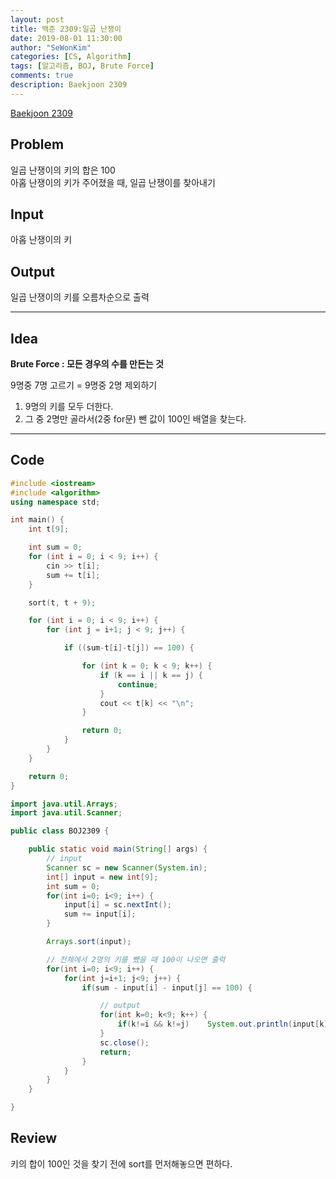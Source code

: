 ```yaml
---
layout: post
title: 백준 2309:일곱 난쟁이
date: 2019-08-01 11:30:00
author: "SeWonKim"
categories: [CS, Algorithm]
tags: [알고리즘, BOJ, Brute Force]
comments: true
description: Baekjoon 2309
---
```


[Baekjoon 2309](https://www.acmicpc.net/problem/2309)

## Problem

일곱 난쟁이의 키의 합은 100  
 아홉 난쟁이의 키가 주어졌을 때, 일곱 난쟁이를 찾아내기

## Input

아홉 난쟁이의 키

## Output

일곱 난쟁이의 키를 오름차순으로 출력

---

## Idea

**Brute Force : 모든 경우의 수를 만든는 것**

9명중 7명 고르기 = 9명중 2명 제외하기

1. 9명의 키를 모두 더한다.
2. 그 중 2명만 골라서(2중 for문) 뺀 값이 100인 배열을 찾는다.

---

## Code

```cpp
#include <iostream>
#include <algorithm>
using namespace std;

int main() {
	int t[9];

	int sum = 0;
	for (int i = 0; i < 9; i++) {
		cin >> t[i];
		sum += t[i];
	}

	sort(t, t + 9);

	for (int i = 0; i < 9; i++) {
		for (int j = i+1; j < 9; j++) {

			if ((sum-t[i]-t[j]) == 100) {

				for (int k = 0; k < 9; k++) {
					if (k == i || k == j) {
						continue;
					}
					cout << t[k] << "\n";
				}

				return 0;
			}
		}
	}

	return 0;
}
```

```java
import java.util.Arrays;
import java.util.Scanner;

public class BOJ2309 {

	public static void main(String[] args) {
		// input
		Scanner sc = new Scanner(System.in);
		int[] input = new int[9];
		int sum = 0;
		for(int i=0; i<9; i++) {
			input[i] = sc.nextInt();
			sum += input[i];
		}

		Arrays.sort(input);

		// 전체에서 2명의 키를 뺐을 때 100이 나오면 출력
		for(int i=0; i<9; i++) {
			for(int j=i+1; j<9; j++) {
				if(sum - input[i] - input[j] == 100) {

					// output
					for(int k=0; k<9; k++) {
						if(k!=i && k!=j)	System.out.println(input[k]);
					}
					sc.close();
					return;
				}
			}
		}
	}

}

```

## Review

키의 합이 100인 것을 찾기 전에 sort를 먼저해놓으면 편하다.
